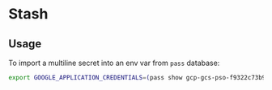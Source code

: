 # Stash

## Usage

To import a multiline secret into an env var from `pass` database:

```sh
export GOOGLE_APPLICATION_CREDENTIALS=(pass show gcp-gcs-pso-f9322c73b9bf.json| string split0)
```

